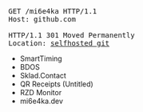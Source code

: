 <!--
### ✨ Привет, я Михаил и я начинающий web разработчик. ✨
- 🔭Сейчас я работаю над проектом "[mi6e4ka.ml](https://mi6e4ka.ml)" 🔭
- 🌱Изучаю создание приложений на android🌱
- ⚡Забросил 2 игровых проекта⚡
- 💬Знаю 3 языка программирования (php, js, python), а также 1 изучаю (kotlin)💬  
**[10.10.2021]** Забросил WebOS *[АРХИВ]*  
**[11.10.2021]** Начал разработку сайта [mi6e4ka.ml](https://mi6e4ka.ml)  
**[19.10.2021]** Начал разработку проекта [BetterRoute](https://nedovoza.net)  
**[22.10.2021]** BETA версия [BetterRoute](https://nedovoza.net), презентация проекта  
**[30.10.2021]** Начал разработку проекта [L-NET](https://l-net.tk)  
**[03.01.2022]** Продолжил разработку проекта [L-NET](https://l-net.tk) после 2х месяцев перерыва  
**[11.01.2022]** Начат перевод сервера на микросервисную архитектуру на основе docker 
**[27.07.2023]** Половина информации отсюда давно не актуальна, кто вообще заглядывает в README.md код?
[ ДАННЫЕ УДАЛЕННЫ ]
-->

<pre>
GET /mi6e4ka HTTP/1.1
Host: github.com

HTTP/1.1 301 Moved Permanently 
Location: <a href="https://git.mi6e4ka.dev/mi6e4ka/">selfhosted git</a></pre>

- SmartTiming
- BDOS
- Sklad.Contact
- QR Receipts (Untitled)
- RZD Monitor
- mi6e4ka.dev
